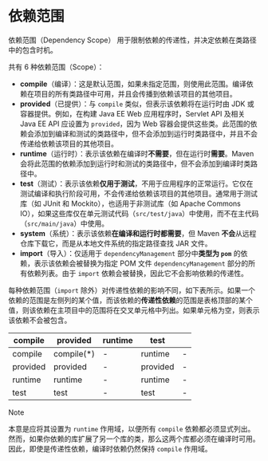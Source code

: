 # 依赖范围

依赖范围（Dependency Scope） 用于限制依赖的传递性，并决定依赖在类路径中的包含时机。

共有 6 种依赖范围（Scope）：

- **compile**（编译）：这是默认范围，如果未指定范围，则使用此范围。编译依赖在项目的所有类路径中可用，并且会传播到依赖该项目的其他项目。
- **provided**（已提供）：与 `compile` 类似，但表示该依赖将在运行时由 JDK 或容器提供。例如，在构建 Java EE Web 应用程序时，Servlet API 及相关 Java EE API 应设置为 `provided`，因为 Web 容器会提供这些类。此范围的依赖会添加到编译和测试的类路径中，但不会添加到运行时类路径中，并且不会传递给依赖该项目的其他项目。
- **runtime**（运行时）：表示该依赖在编译时**不需要**，但在运行时**需要**。Maven 会将此范围的依赖添加到运行时和测试的类路径中，但不会添加到编译时类路径中。
- **test**（测试）：表示该依赖**仅用于测试**，不用于应用程序的正常运行。它仅在测试编译和执行阶段可用，不会传递给依赖该项目的其他项目。通常用于测试库（如 JUnit 和 Mockito），也适用于非测试库（如 Apache Commons IO），如果这些库仅在单元测试代码（`src/test/java`）中使用，而不在主代码（`src/main/java`）中使用。
- **system**（系统）：表示该依赖**在编译和运行时都需要**，但 Maven **不会**从远程仓库下载它，而是从本地文件系统的指定路径查找 JAR 文件。
- **import**（导入）：仅适用于 `dependencyManagement` 部分中**类型为 `pom`** 的依赖，表示该依赖会被替换为指定 POM 文件 `dependencyManagement` 部分的所有依赖列表。由于 `import` 依赖会被替换，因此它不会影响依赖的传递性。

每种依赖范围（`import` 除外）对传递性依赖的影响不同，如下表所示。如果一个依赖的范围是左侧列的某个值，而该依赖的**传递性依赖**的范围是表格顶部的某个值，则该依赖在主项目中的范围将在交叉单元格中列出。如果单元格为空，则表示该依赖不会被包含。

| compile  | provided   | runtime | test     |      |
| -------- | ---------- | ------- | -------- | ---- |
| compile  | compile(*) | -       | runtime  | -    |
| provided | provided   | -       | provided | -    |
| runtime  | runtime    | -       | runtime  | -    |
| test     | test       | -       | test     | -    |

> [!NOTE]
>
> 本意是应将其设置为 `runtime` 作用域，以便所有 `compile` 依赖都必须显式列出。然而，如果你依赖的库扩展了另一个库的类，那么这两个库都必须在编译时可用。因此，即使是传递性依赖，编译时依赖仍然保持 `compile` 作用域。

